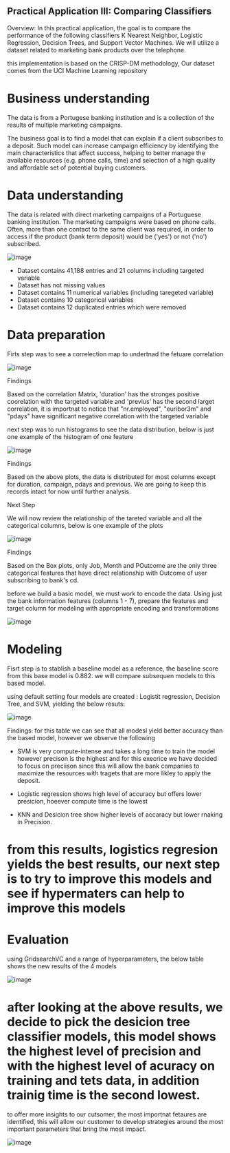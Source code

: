 ## Practical Application III: Comparing Classifiers

Overview: In this practical application, the goal is to compare the performance of the following classifiers K Nearest Neighbor, Logistic Regression, Decision Trees, and Support Vector Machines. We will utilize a dataset related to marketing bank products over the telephone.


this implementation is based on the CRISP-DM methodology, Our dataset comes from the UCI Machine Learning repository


# Business understanding 

The data is from a Portugese banking institution and is a collection of the results of multiple marketing campaigns. 

The business goal is to find a model that can explain if a client subscribes to a deposit. Such model can increase campaign efficiency by identifying the main characteristics that affect success, helping to better manage the available resources (e.g. phone calls, time) and selection of a high quality and affordable set of potential buying customers.

# Data understanding 

The data is related with direct marketing campaigns of a Portuguese banking institution. The marketing campaigns were based on phone calls. Often, more than one contact to the same client was required, in order to access if the product (bank term deposit) would be ('yes') or not ('no') subscribed. 

![image](https://github.com/PedroPachucaHerrera/practical_application_III/assets/39275405/12c1a1a6-4f40-48ff-8316-f70fa67a64b8)

- Dataset contains 41,188 entries and 21 columns including targeted variable
- Dataset has not missing values
- Dataset contains 11 numerical variables (including taregeted variable)
- Dataset contains 10 categorical variables
- Dataset contains 12 duplicated entries which were removed 

# Data preparation

Firts step was to see a correlection map to undertnad the fetuare correlation 

![image](https://github.com/PedroPachucaHerrera/practical_application_III/assets/39275405/ee24bee8-2b84-4ea5-914e-8817d7a17cdc)

Findings

Based on the correlation Matrix, 'duration' has the stronges positive coorelation with the targeted variable and 'previus' has the second larget correlation, it is importnat to notice that "nr.employed", "euribor3m" and "pdays" have significant negative correlation with the targeted variable

next step was to run histograms to see the data distribution, below is just one example of the histogram of one feature

![image](https://github.com/PedroPachucaHerrera/practical_application_III/assets/39275405/d811602e-63ca-432d-985c-0eaf809425f8)

Findings

Based on the above plots, the data is distributed for most columns except for duration, campaign, pdays and previous. We are going to keep this records intact for now until further analysis.

Next Step

We will now review the relationship of the tareted variable and all the categorical columns, below is one example of the plots

![image](https://github.com/PedroPachucaHerrera/practical_application_III/assets/39275405/6d01bb5b-8556-4451-9716-74d4f32efe76)

Findings

Based on the Box plots, only Job, Month and POutcome are the only three categorical features that have direct relationship with Outcome of user subscribing to bank's cd.

before we  build a basic model, we must work to encode the data. Using just the bank information features (columns 1 - 7), prepare the features and target column for modeling with appropriate encoding and transformations

![image](https://github.com/PedroPachucaHerrera/practical_application_III/assets/39275405/ce5b11be-515b-48bc-877b-f2c477e9ab27)


# Modeling

Fisrt step is to stablish a baseline model as a reference, the baseline score from this base model is 0.882. we will compare subsequen models to this based model.

using default setting four models are created : Logistit regression, Decision Tree, and SVM, yielding the below resuts:

![image](https://github.com/PedroPachucaHerrera/practical_application_III/assets/39275405/0a61cc1a-732c-4c02-85ca-adbe69f14093)

Findings:
for this table we can see that all modesl yield better accuracy than the based model, however we observe the following

- SVM is very compute-intense and takes a long time to train the model however precison is the highest and for this execrice we have decided to focus on preciison since this will allow the bank companies to maximize the resources with tragets that are more likley to apply the deposit.
  
- Logistic regression shows high level of accuracy but offers lower presicion, hoeever compute time is the lowest

- KNN and Desicion tree show higher levels of accaracy but lower rnaking in Precision.

# from this results, logistics regresion yields the best results, our next step is to try to improve this models and see if hypermaters can help to improve this models

# Evaluation

using GridsearchVC and a range of hyperparameters, the below table shows the new results of the 4 models 

![image](https://github.com/PedroPachucaHerrera/practical_application_III/assets/39275405/5f3e2f21-5ff1-41a8-9d30-ab9f3ce0d077)

# after looking at the above results, we decide to pick the desicion tree classifier models, this model shows the highest level of precision and with the highest level of acuracy on training and tets data, in addition trainig time is the second lowest.
to offer more insights to our cutsomer,  the most importnat fetaures are identified, this will allow our customer to develop strategies around the most important parameters that bring the most impact.

![image](https://github.com/PedroPachucaHerrera/practical_application_III/assets/39275405/cd3dca6a-9554-4d7c-8677-724875d1d56c)





